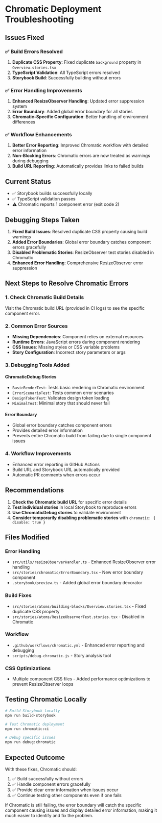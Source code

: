 # Chromatic Deployment Troubleshooting

## Issues Fixed

### ✅ Build Errors Resolved
1. **Duplicate CSS Property**: Fixed duplicate `background` property in `Overview.stories.tsx`
2. **TypeScript Validation**: All TypeScript errors resolved
3. **Storybook Build**: Successfully building without errors

### ✅ Error Handling Improvements
1. **Enhanced ResizeObserver Handling**: Updated error suppression system
2. **Error Boundary**: Added global error boundary for all stories
3. **Chromatic-Specific Configuration**: Better handling of environment differences

### ✅ Workflow Enhancements
1. **Better Error Reporting**: Improved Chromatic workflow with detailed error information
2. **Non-Blocking Errors**: Chromatic errors are now treated as warnings during debugging
3. **Build URL Reporting**: Automatically provides links to failed builds

## Current Status

- ✅ Storybook builds successfully locally
- ✅ TypeScript validation passes
- ⚠️ Chromatic reports 1 component error (exit code 2)

## Debugging Steps Taken

1. **Fixed Build Issues**: Resolved duplicate CSS property causing build warnings
2. **Added Error Boundaries**: Global error boundary catches component errors gracefully
3. **Disabled Problematic Stories**: ResizeObserver test stories disabled in Chromatic
4. **Enhanced Error Handling**: Comprehensive ResizeObserver error suppression

## Next Steps to Resolve Chromatic Errors

### 1. Check Chromatic Build Details
Visit the Chromatic build URL (provided in CI logs) to see the specific component error.

### 2. Common Error Sources
- **Missing Dependencies**: Component relies on external resources
- **Runtime Errors**: JavaScript errors during component rendering
- **CSS Issues**: Missing styles or CSS variable problems
- **Story Configuration**: Incorrect story parameters or args

### 3. Debugging Tools Added

#### ChromaticDebug Stories
- `BasicRenderTest`: Tests basic rendering in Chromatic environment
- `ErrorScenarioTest`: Tests common error scenarios
- `DesignTokenTest`: Validates design token loading
- `MinimalTest`: Minimal story that should never fail

#### Error Boundary
- Global error boundary catches component errors
- Provides detailed error information
- Prevents entire Chromatic build from failing due to single component issues

### 4. Workflow Improvements
- Enhanced error reporting in GitHub Actions
- Build URL and Storybook URL automatically provided
- Automatic PR comments when errors occur

## Recommendations

1. **Check the Chromatic build URL** for specific error details
2. **Test individual stories** in local Storybook to reproduce errors
3. **Use ChromaticDebug stories** to validate environment
4. **Consider temporarily disabling problematic stories** with `chromatic: { disable: true }`

## Files Modified

### Error Handling
- `src/utils/resizeObserverHandler.ts` - Enhanced ResizeObserver error handling
- `src/stories/chromatic/ErrorBoundary.tsx` - New error boundary component
- `.storybook/preview.ts` - Added global error boundary decorator

### Build Fixes
- `src/stories/atoms/building-blocks/Overview.stories.tsx` - Fixed duplicate CSS property
- `src/stories/atoms/ResizeObserverTest.stories.tsx` - Disabled in Chromatic

### Workflow
- `.github/workflows/chromatic.yml` - Enhanced error reporting and debugging
- `scripts/debug-chromatic.js` - Story analysis tool

### CSS Optimizations
- Multiple component CSS files - Added performance optimizations to prevent ResizeObserver loops

## Testing Chromatic Locally

```bash
# Build Storybook locally
npm run build-storybook

# Test Chromatic deployment
npm run chromatic:ci

# Debug specific issues
npm run debug:chromatic
```

## Expected Outcome

With these fixes, Chromatic should:
1. ✅ Build successfully without errors
2. ✅ Handle component errors gracefully
3. ✅ Provide clear error information when issues occur
4. ✅ Continue testing other components even if one fails

If Chromatic is still failing, the error boundary will catch the specific component causing issues and display detailed error information, making it much easier to identify and fix the problem.
